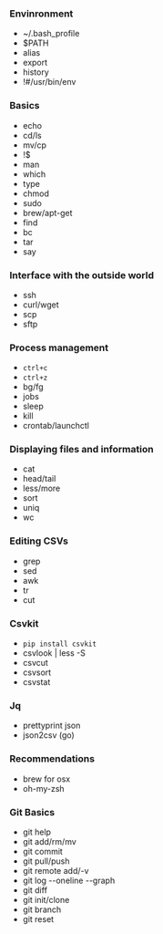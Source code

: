 ### Envinronment
- ~/.bash_profile
- $PATH
- alias
- export
- history
- !#/usr/bin/env

### Basics
- echo
- cd/ls
- mv/cp
- !$
- man
- which
- type
- chmod
- sudo
- brew/apt-get
- find
- bc
- tar
- say

### Interface with the outside world
- ssh
- curl/wget
- scp
- sftp

### Process management
- `ctrl+c`
- `ctrl+z`
- bg/fg
- jobs
- sleep
- kill
- crontab/launchctl

### Displaying files and information
- cat
- head/tail
- less/more
- sort
- uniq
- wc

### Editing CSVs
- grep
- sed
- awk
- tr
- cut

### Csvkit
- `pip install csvkit`
- csvlook | less -S
- csvcut
- csvsort
- csvstat

### Jq
- prettyprint json
- json2csv (go)

### Recommendations
- brew for osx
- oh-my-zsh

### Git Basics
- git help <command>
- git add/rm/mv
- git commit
- git pull/push
- git remote add/-v
- git log --oneline --graph
- git diff 
- git init/clone
- git branch
- git reset <commit>
